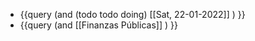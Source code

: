 - {{query (and (todo todo doing) [[Sat, 22-01-2022]] ) }}
- {{query (and  [[Finanzas Públicas]] ) }}